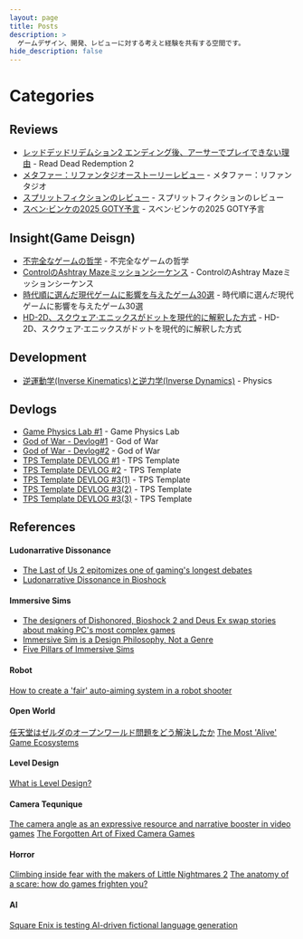 ```yaml
---
layout: page
title: Posts
description: >
  ゲームデザイン、開発、レビューに対する考えと経験を共有する空間です。
hide_description: false
---
```


# Categories

## Reviews
* [レッドデッドリデムション2 エンディング後、アーサーでプレイできない理由](https://open.substack.com/pub/titane2/p/2?r=554c7i&utm_campaign=post&utm_medium=web&showWelcomeOnShare=true) - Read Dead Redemption 2
* [メタファー：リファンタジオーストーリーレビュー](https://open.substack.com/pub/titane2/p/4a9?r=554c7i&utm_campaign=post&utm_medium=web&showWelcomeOnShare=true) - メタファー：リファンタジオ
* [スプリットフィクションのレビュー](https://open.substack.com/pub/titane2/p/740?r=554c7i&utm_campaign=post&utm_medium=web&showWelcomeOnShare=true) - スプリットフィクションのレビュー
* [スベン·ビンケの2025 GOTY予言](https://titane2.substack.com/p/2025-goty?r=554c7i) - スベン·ビンケの2025 GOTY予言

## Insight(Game Deisgn)
* [不完全なゲームの哲学](https://titane2.substack.com/p/658?r=554c7i) - 不完全なゲームの哲学
* [ControlのAshtray Mazeミッションシーケンス](https://titane2.substack.com/p/control-ashtray-maze?r=554c7i) - ControlのAshtray Mazeミッションシーケンス
* [時代順に選んだ現代ゲームに影響を与えたゲーム30選](https://titane2.substack.com/p/30?r=554c7i) - 時代順に選んだ現代ゲームに影響を与えたゲーム30選
* [HD-2D、スクウェア·エニックスがドットを現代的に解釈した方式](https://titane2.substack.com/p/hd-2d?r=554c7i) - HD-2D、スクウェア·エニックスがドットを現代的に解釈した方式

## Development
* [逆運動学(Inverse Kinematics)と逆力学(Inverse Dynamics)](https://open.substack.com/pub/titane2/p/inverse-kinematics-inverse-dynamics?r=554c7i&utm_campaign=post&utm_medium=web&showWelcomeOnShare=true) - Physics

## Devlogs
* [Game Physics Lab #1](https://titane2.substack.com/p/game-physics-lab-1?r=554c7i) - Game Physics Lab
* [God of War - Devlog#1](https://titane2.substack.com/p/god-of-war-devlog1?r=554c7i) - God of War
* [God of War - Devlog#2](https://titane2.substack.com/p/god-of-war-devlog2?r=554c7i) - God of War
* [TPS Template DEVLOG #1](https://titane2.substack.com/p/tps-template-devlog-1?r=554c7i) - TPS Template
* [TPS Template DEVLOG #2](https://titane2.substack.com/p/tps-template-devlog-2?r=554c7i) - TPS Template
* [TPS Template DEVLOG #3(1)](https://titane2.substack.com/p/tps-template-devlog-31?r=554c7i) - TPS Template
* [TPS Template DEVLOG #3(2)](https://titane2.substack.com/p/tps-template-devlog-32?r=554c7i) - TPS Template
* [TPS Template DEVLOG #3(3)](https://titane2.substack.com/p/tps-template-devlog-33?r=554c7i) - TPS Template

## References
#### Ludonarrative Dissonance
* [The Last of Us 2 epitomizes one of gaming's longest debates](https://www.polygon.com/2020/6/26/21304642/the-last-of-us-2-violence)
* [Ludonarrative Dissonance in Bioshock](https://clicknothing.typepad.com/click_nothing/2007/10/ludonarrative-d.html)

#### Immersive Sims
* [The designers of Dishonored, Bioshock 2 and Deus Ex swap stories about making PC's most complex games](https://www.pcgamer.com/the-designers-of-dishonored-bioshock-2-and-deus-ex-swap-stories-about-making-pcs-most-complex-games/3/)
* [Immersive Sim is a Design Philosophy, Not a Genre](https://rosodudemods.wordpress.com/2020/12/14/immersive-sim-is-a-design-philosophy-not-a-genre/)
* [Five Pillars of Immersive Sims](https://80.lv/articles/five-pillars-of-immersive-sims/)

#### Robot
[How to create a 'fair' auto-aiming system in a robot shooter](https://www.gamedeveloper.com/design/how-to-create-a-fair-auto-aiming-system-in-a-robot-shooter-)

#### Open World
[任天堂はゼルダのオープンワールド問題をどう解決したか](https://www.4gamer.net/games/341/G034168/20170901120/)
[The Most 'Alive' Game Ecosystems](https://youtu.be/NB0XmexIa5s?si=a4Ouvf0qeDJWRYP5)

#### Level Design
[What is Level Design?](https://www.youtube.com/watch?v=LKHvTrk6S_8)

#### Camera Tequnique
[The camera angle as an expressive resource and narrative booster in video games](https://www.gamedeveloper.com/design/the-camera-angle-as-an-expressive-resource-and-narrative-booster-in-video-games)
[The Forgotten Art of Fixed Camera Games](https://yagmanx.medium.com/the-forgotten-art-of-fixed-camera-games-1cb8e3dda8e7)

#### Horror
[Climbing inside fear with the makers of Little Nightmares 2](https://www.eurogamer.net/fear-with-the-makers-of-little-nightmares-2)
[The anatomy of a scare: how do games frighten you?](https://www.eurogamer.net/the-anatomy-of-a-scare-how-do-games-frighten-you)

#### AI
[Square Enix is testing AI-driven fictional language generation](https://www.gamedeveloper.com/programming/square-enix-is-testing-ai-driven-fictional-language-generation)
